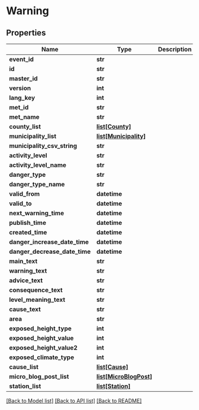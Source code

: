 # Warning

## Properties
Name | Type | Description | Notes
------------ | ------------- | ------------- | -------------
**event_id** | **str** |  | [optional] 
**id** | **str** |  | [optional] 
**master_id** | **str** |  | [optional] 
**version** | **int** |  | [optional] 
**lang_key** | **int** |  | [optional] 
**met_id** | **str** |  | [optional] 
**met_name** | **str** |  | [optional] 
**county_list** | [**list[County]**](County.md) |  | [optional] 
**municipality_list** | [**list[Municipality]**](Municipality.md) |  | [optional] 
**municipality_csv_string** | **str** |  | [optional] 
**activity_level** | **str** |  | [optional] 
**activity_level_name** | **str** |  | [optional] 
**danger_type** | **str** |  | [optional] 
**danger_type_name** | **str** |  | [optional] 
**valid_from** | **datetime** |  | [optional] 
**valid_to** | **datetime** |  | [optional] 
**next_warning_time** | **datetime** |  | [optional] 
**publish_time** | **datetime** |  | [optional] 
**created_time** | **datetime** |  | [optional] 
**danger_increase_date_time** | **datetime** |  | [optional] 
**danger_decrease_date_time** | **datetime** |  | [optional] 
**main_text** | **str** |  | [optional] 
**warning_text** | **str** |  | [optional] 
**advice_text** | **str** |  | [optional] 
**consequence_text** | **str** |  | [optional] 
**level_meaning_text** | **str** |  | [optional] 
**cause_text** | **str** |  | [optional] 
**area** | **str** |  | [optional] 
**exposed_height_type** | **int** |  | [optional] 
**exposed_height_value** | **int** |  | [optional] 
**exposed_height_value2** | **int** |  | [optional] 
**exposed_climate_type** | **int** |  | [optional] 
**cause_list** | [**list[Cause]**](Cause.md) |  | [optional] 
**micro_blog_post_list** | [**list[MicroBlogPost]**](MicroBlogPost.md) |  | [optional] 
**station_list** | [**list[Station]**](Station.md) |  | [optional] 

[[Back to Model list]](../README.md#documentation-for-models) [[Back to API list]](../README.md#documentation-for-api-endpoints) [[Back to README]](../README.md)

